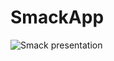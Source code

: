 # SmackApp
![Smack presentation](https://user-images.githubusercontent.com/26598531/54819792-aa2e8100-4ca5-11e9-9887-7f8be66bb256.gif)
